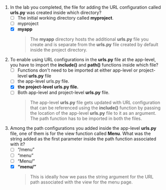 1. In the lab you completed, the file for adding the URL configuration called **urls.py** was created inside which directory?
    - [ ] The initial working directory called **myproject**.
    - [ ] myproject
    - [x] **myapp**
        > The **myapp** directory hosts the additional **urls.py** file you create and is separate from the **urls.py** file created by default inside the project directory.

2. To enable using URL configurations in the **urls.py** file at the app-level, you have to import the **include()** and **path()** functions inside which file?
    - [ ] Functions don't need to be imported at either app-level or project-level **urls.py** file
    - [ ] the app-level urls.py file.
    - [x] **the project-level urls.py file.**
    - [ ] Both app-level and project-level **urls.py** file.
        > The app-level **urls.py** file gets updated with URL configuration that can be referenced using the **include()** function by passing the location of the app-level **urls.py** file to it as an argument. The path function has to be imported in both the files.

3. Among the path configurations you added inside the app-level **urls.py** file, one of them is for the view function called **Menu**. What was the string added as the first parameter inside the path function associated with it?
    - [ ] “/menu”
    - [ ] “menu”
    - [ ] “Menu/”
    - [x] **“menu/”**
        > This is ideally how we pass the string argument for the URL path associated with the view for the menu page.
